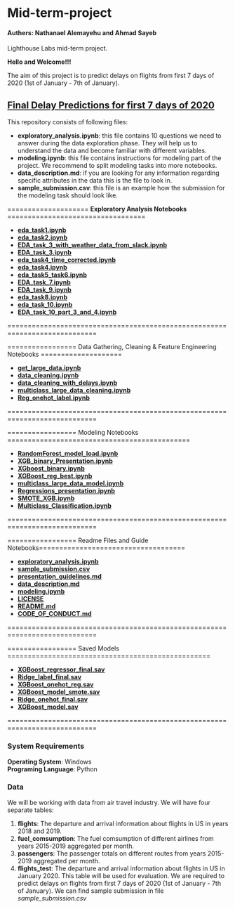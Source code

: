 # Mid-term-project
#### Authers: Nathanael Alemayehu and Ahmad Sayeb  
Lighthouse Labs mid-term project.


**Hello and Welcome!!!**

The aim of this project is to predict delays on flights from first 7 days of 2020 (1st of January - 7th of January).   

## [Final Delay Predictions for first 7 days of 2020](final_predictions.csv)  

This repository consists of following files:

- **exploratory_analysis.ipynb**: this file contains 10 questions we need to answer during the data exploration phase. They will help us to understand the data and become familiar with different variables.
- **modeling.ipynb**: this file contains instructions for modeling part of the project. We recommend to split modeling tasks into more notebooks.
- **data_description.md**: if you are looking for any information regarding specific attributes in the data this is the file to look in.
- **sample_submission.csv**: this file is an example how the submission for the modeling task should look like.

==================== **Exploratory Analysis Notebooks** ==================================
- [**eda_task1.ipynb**](eda_task1.ipynb)  
- [**eda_task2.ipynb**](eda_task2.ipynb)    
- [**EDA_task_3_with_weather_data_from_slack.ipynb**](EDA_task_3_with_weather_data_from_slack.ipynb)  
- [**EDA_task_3.ipynb**](EDA_task_3.ipynb)    
- [**eda_task4_time_corrected.ipynb**](eda_task4_time_corrected.ipynb)  
- [**eda_task4.ipynb**](eda_task4.ipynb)    
- [**eda_task5_task6.ipynb**](eda_task5_task6.ipynb)  
- [**EDA_task_7.ipynb**](EDA_task_7.ipynb)  
- [**EDA_task_9.ipynb**](EDA_task_9.ipynb)
- [**eda_task8.ipynb**](eda_task8.ipynb)    
- [**eda_task_10.ipynb**](eda_task_10.ipynb)  
- [**EDA_task_10_part_3_and_4.ipynb**](EDA_task_10_part_3_and_4.ipynb)

============================================================================  
   
================= Data Gathering, Cleaning & Feature Engineering Notebooks ====================   
- [**get_large_data.ipynb**](get_large_data.ipynb)   
- [**data_cleaning.ipynb**](data_cleaning.ipynb)
- [**data_cleaning_with_delays.ipynb**](data_cleaning_with_delays.ipynb)  
- [**multiclass_large_data_cleaning.ipynb**](multiclass_large_data_cleaning.ipynb)
- [**Reg_onehot_label.ipynb**](Reg_onehot_label.ipynb) 

============================================================================

================= Modeling Notebooks =============================================
- [**RandomForest_model_load.ipynb**](RandomForest_model_load.ipynb)  
- [**XGB_binary_Presentation.ipynb**](XGB_binary_Presentation.ipynb)                    
- [**XGboost_binary.ipynb**](XGboost_binary.ipynb)     
- [**XGBoost_reg_best.ipynb**](XGBoost_reg_best.ipynb)
- [**multiclass_large_data_model.ipynb**](multiclass_large_data_model.ipynb)                      
- [**Regressions_presentation.ipynb**](Regressions_presentation.ipynb) 
- [**SMOTE_XGB.ipynb**](SMOTE_XGB.ipynb)      
- [**Multiclass_Classification.ipynb**](Multiclass_Classification.ipynb)   

============================================================================   

================= Readme Files and Guide Notebooks====================================
- [**exploratory_analysis.ipynb**](exploratory_analysis.ipynb)      
- [**sample_submission.csv**](sample_submission.csv)
- [**presentation_guidelines.md**](presentation_guidelines.md) 
- [**data_description.md**](data_description.md)
- [**modeling.ipynb**](modeling.ipynb)
- [**LICENSE**](LICENSE)                               
- [**README.md**](README.md)  
- [**CODE_OF_CONDUCT.md**](CODE_OF_CONDUCT.md)

============================================================================

================= Saved Models ==================================================
- [**XGBoost_regressor_final.sav**](XGBoost_regressor_final.sav)  
- [**Ridge_label_final.sav**](Ridge_label_final.sav)           
- [**XGBoost_onehot_reg.sav**](XGBoost_onehot_reg.sav)
- [**XGBoost_model_smote.sav**](XGBoost_model_smote.sav)
- [**Ridge_onehot_final.sav**](Ridge_onehot_final.sav)
- [**XGBoost_model.sav**](XGBoost_model.sav)  

============================================================================
                      

### System Requirements  
**Operating System**: Windows   
**Programing Language**: Python


### Data

We will be working with data from air travel industry. We will have four separate tables:

1. **flights**: The departure and arrival information about flights in US in years 2018 and 2019.
2. **fuel_comsumption**: The fuel comsumption of different airlines from years 2015-2019 aggregated per month.
3. **passengers**: The passenger totals on different routes from years 2015-2019 aggregated per month.
5. **flights_test**: The departure and arrival information about flights in US in January 2020. This table will be used for evaluation. We are required to predict delays on flights from first 7 days of 2020 (1st of January - 7th of January). We can find sample submission in file _sample_submission.csv_    
